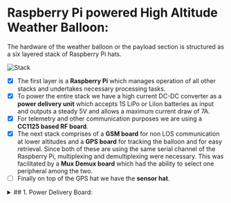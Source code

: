 # Raspberry Pi powered High Altitude Weather Balloon:

The hardware of the weather balloon or the payload section is structured as a six layered stack of Raspberry Pi hats.

![Stack](https://github.com/MonkHelios/RaspBerry-Pi-High-Altitude-Weather-Balloon-Hardware/blob/master/Payload/Pictures/InkedLRM_EXPORT_825743803905478_20190919_195242457_LI.jpg)

- [x] The first layer is a **Raspberry Pi** which manages operation of all other stacks and undertakes necessary processing tasks.
- [x] To power the entire stack we have a high current DC-DC converter as a **power delivery unit** which accepts 1S LiPo or LiIon batteries as input and outputs a steady 5V and allows a maximum current draw of 7A.
- [x] For telemetry and other communication purposes we are using a **CC1125 based RF board**.
- [x] The next stack comprises of a **GSM board** for non LOS communication at lower altitudes and a **GPS board** for tracking the balloon and for easy retrieval. Since both of these are using the same serial channel of the Raspberry Pi, multiplexing and demultiplexing were necessary. This was facilitated by a **Mux Demux board** which had the ability to select one peripheral among the two.
- [ ] Finally on top of the GPS hat we have the **sensor hat**.
<details>
<summary>## 1. Power Delivery Board:</summary>

To run the essential hardware stacks a power delivery system more capable than a Raspberry Pi's internal power distribution was required. A design of a power distribution stack which could supply a high enough current with stability was adopted. The board was powered with a 3.7V LiIon or LiPo cell, its output was a constant 5V with a maximum allowed current of 7A. Our required peak current was 5A so we went with a 2A headroom. The design was built around the LTC1871-1 - a wide input range, current mode, boost, flyback or SEPIC controller that drives an N-channel power MOSFET and requires very few external components.

### 1.1 Schematic:

![schematic](https://github.com/MonkHelios/RaspBerry-Pi-High-Altitude-Weather-Balloon-Hardware/blob/master/Payload/Hardware/Power_(Pi_Po)/Schematics%2BDesigns/schematic.png)

### 1.2 Composite:

![composite](https://github.com/MonkHelios/RaspBerry-Pi-High-Altitude-Weather-Balloon-Hardware/blob/master/Payload/Hardware/Power_(Pi_Po)/Schematics%2BDesigns/composite.png)

### 1.3 Assembly:

![assembly](https://github.com/MonkHelios/RaspBerry-Pi-High-Altitude-Weather-Balloon-Hardware/blob/master/Payload/Hardware/Power_(Pi_Po)/Schematics%2BDesigns/assembly.png)
</details>
